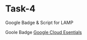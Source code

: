 # Task-4
Google Badge &amp; Script for LAMP

Goole Badge [Google Cloud Esentials](https://www.cloudskillsboost.google/public_profiles/222c36c2-a902-48f4-ab3d-339d4a30e36c/badges/3036660)
